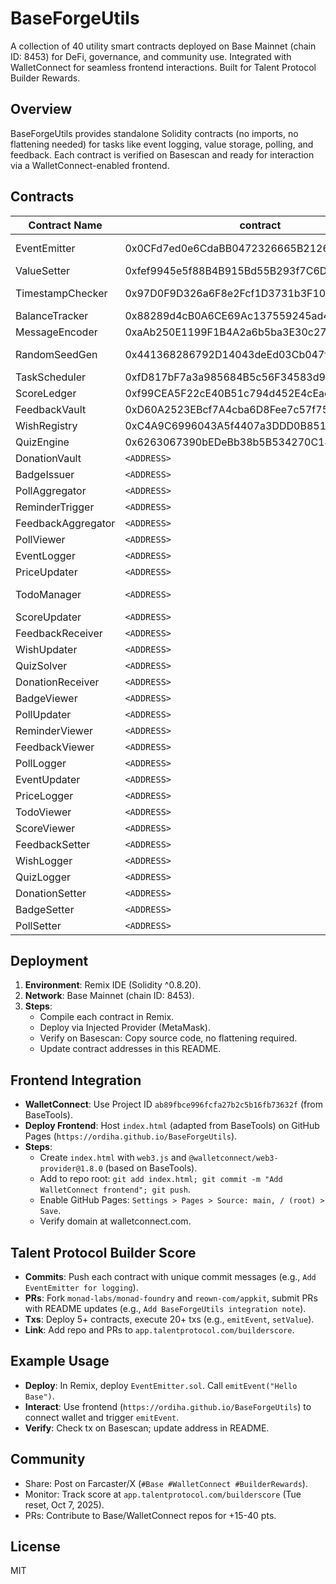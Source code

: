 # BaseForgeUtils

A collection of 40 utility smart contracts deployed on Base Mainnet (chain ID: 8453) for DeFi, governance, and community use. Integrated with WalletConnect for seamless frontend interactions. Built for Talent Protocol Builder Rewards.

## Overview
BaseForgeUtils provides standalone Solidity contracts (no imports, no flattening needed) for tasks like event logging, value storage, polling, and feedback. Each contract is verified on Basescan and ready for interaction via a WalletConnect-enabled frontend.

## Contracts
| Contract Name | contract | Category | basescan link |
|---------------|---------|----------|-------------|
| EventEmitter | 0x0CFd7ed0e6CdaBB0472326665B21266cC76F4a5B | Event Logging | https://basescan.org/address/0x0cfd7ed0e6cdabb0472326665b21266cc76f4a5b#code |
| ValueSetter | 0xfef9945e5f88B4B915Bd55B293f7C6D1EB41DdCF | Data Storage | https://basescan.org/address/0xfef9945e5f88b4b915bd55b293f7c6d1eb41ddcf#code |
| TimestampChecker | 0x97D0F9D326a6F8e2Fcf1D3731b3F108d8Ea4545e | Time Management | https://basescan.org/address/0x97d0f9d326a6f8e2fcf1d3731b3f108d8ea4545e#code |
| BalanceTracker | 0x88289d4cB0A6CE69Ac137559245ad4C54AFe9c4a | Tracking | https://basescan.org/address/0x88289d4cb0a6ce69ac137559245ad4c54afe9c4a#code |
| MessageEncoder | 0xaAb250E1199F1B4A2a6b5ba3E30c2752676Dd52c | Encoding | https://basescan.org/address/0xaab250e1199f1b4a2a6b5ba3e30c2752676dd52c#code |
| RandomSeedGen | 0x441368286792D14043deEd03Cb047f66d29effd0 | Random Generation | (https://basescan.org/address/0x441368286792d14043deed03cb047f66d29effd0#code) |
| TaskScheduler | 0xfD817bF7a3a985684B5c56F34583d927954c530a | Scheduling | https://basescan.org/address/0xfd817bf7a3a985684b5c56f34583d927954c530a#code |
| ScoreLedger | 0xf99CEA5F22cE40B51c794d452E4cEacF49E32503 | Scoring | https://basescan.org/address/0xf99cea5f22ce40b51c794d452e4ceacf49e32503#code |
| FeedbackVault | 0xD60A2523EBcf7A4cba6D8Fee7c57f75983a510b9 | Feedback | https://basescan.org/address/0xd60a2523ebcf7a4cba6d8fee7c57f75983a510b9#code |
| WishRegistry | 0xC4A9C6996043A5f4407a3DDD0B85159252fD328b | Registry | https://basescan.org/address/0xc4a9c6996043a5f4407a3ddd0b85159252fd328b#code |
| QuizEngine | 0x6263067390bEDeBb38b5B534270C1489c0d004bf | Quiz | https://basescan.org/address/0x6263067390bedebb38b5b534270c1489c0d004bf#codee |
| DonationVault | `<ADDRESS>` | Donation | Collects ETH donations. |
| BadgeIssuer | `<ADDRESS>` | Badges | Issues user badges. |
| PollAggregator | `<ADDRESS>` | Polling | Aggregates poll results. |
| ReminderTrigger | `<ADDRESS>` | Reminders | Triggers reminders by time. |
| FeedbackAggregator | `<ADDRESS>` | Feedback | Counts feedback submissions. |
| PollViewer | `<ADDRESS>` | Polling | Tracks poll views. |
| EventLogger | `<ADDRESS>` | Logging | Logs event hashes. |
| PriceUpdater | `<ADDRESS>` | Price | Updates price values. |
| TodoManager | `<ADDRESS>` | Task Management | Manages todo lists. |
| ScoreUpdater | `<ADDRESS>` | Scoring | Updates single score. |
| FeedbackReceiver | `<ADDRESS>` | Feedback | Routes feedback to owner. |
| WishUpdater | `<ADDRESS>` | Updates | Updates a single wish. |
| QuizSolver | `<ADDRESS>` | Quiz | Stores quiz solutions. |
| DonationReceiver | `<ADDRESS>` | Donation | Receives and withdraws donations. |
| BadgeViewer | `<ADDRESS>` | Badges | Tracks badge views. |
| PollUpdater | `<ADDRESS>` | Polling | Updates poll values. |
| ReminderViewer | `<ADDRESS>` | Reminders | Displays user reminders. |
| FeedbackViewer | `<ADDRESS>` | Feedback | Displays single feedback. |
| PollLogger | `<ADDRESS>` | Logging | Logs poll hashes. |
| EventUpdater | `<ADDRESS>` | Events | Updates event data. |
| PriceLogger | `<ADDRESS>` | Price | Logs price records. |
| TodoViewer | `<ADDRESS>` | Tasks | Tracks todo views. |
| ScoreViewer | `<ADDRESS>` | Scoring | Tracks score views. |
| FeedbackSetter | `<ADDRESS>` | Feedback | Sets single feedback. |
| WishLogger | `<ADDRESS>` | Logging | Logs wish hashes. |
| QuizLogger | `<ADDRESS>` | Quiz | Logs quiz records. |
| DonationSetter | `<ADDRESS>` | Donation | Sets donation amounts. |
| BadgeSetter | `<ADDRESS>` | Badges | Sets single badge. |
| PollSetter | `<ADDRESS>` | Polling | Sets poll values. |

## Deployment
1. **Environment**: Remix IDE (Solidity ^0.8.20).
2. **Network**: Base Mainnet (chain ID: 8453).
3. **Steps**:
   - Compile each contract in Remix.
   - Deploy via Injected Provider (MetaMask).
   - Verify on Basescan: Copy source code, no flattening required.
   - Update contract addresses in this README.

## Frontend Integration
- **WalletConnect**: Use Project ID `ab89fbce996fcfa27b2c5b16fb73632f` (from BaseTools).
- **Deploy Frontend**: Host `index.html` (adapted from BaseTools) on GitHub Pages (`https://ordiha.github.io/BaseForgeUtils`).
- **Steps**:
  - Create `index.html` with `web3.js` and `@walletconnect/web3-provider@1.8.0` (based on BaseTools).
  - Add to repo root: `git add index.html; git commit -m "Add WalletConnect frontend"; git push`.
  - Enable GitHub Pages: `Settings > Pages > Source: main, / (root) > Save`.
  - Verify domain at walletconnect.com.

## Talent Protocol Builder Score
- **Commits**: Push each contract with unique commit messages (e.g., `Add EventEmitter for logging`).
- **PRs**: Fork `monad-labs/monad-foundry` and `reown-com/appkit`, submit PRs with README updates (e.g., `Add BaseForgeUtils integration note`).
- **Txs**: Deploy 5+ contracts, execute 20+ txs (e.g., `emitEvent`, `setValue`).
- **Link**: Add repo and PRs to `app.talentprotocol.com/builderscore`.

## Example Usage
- **Deploy**: In Remix, deploy `EventEmitter.sol`. Call `emitEvent("Hello Base")`.
- **Interact**: Use frontend (`https://ordiha.github.io/BaseForgeUtils`) to connect wallet and trigger `emitEvent`.
- **Verify**: Check tx on Basescan; update address in README.

## Community
- Share: Post on Farcaster/X (`#Base #WalletConnect #BuilderRewards`).
- Monitor: Track score at `app.talentprotocol.com/builderscore` (Tue reset, Oct 7, 2025).
- PRs: Contribute to Base/WalletConnect repos for +15-40 pts.

## License
MIT
